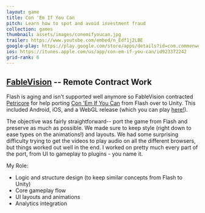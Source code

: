 ```yaml
---
layout: game
title: Con 'Em If You Can
pitch: Learn how to spot and avoid investment fraud
collection: games
thumbnail: assets/images/conemifyoucan.jpg
trailer: https://www.youtube.com/embed/n_Edf1j2LBE
google-play: https://play.google.com/store/apps/details?id=com.commonwealth.fraudville
ios: https://itunes.apple.com/us/app/con-em-if-you-can/id923372242
grid-rank: 6
---
```


## [FableVision](https://www.fablevisionstudios.com/) -- Remote Contract Work

Flash is aging and isn't supported well anymore so FableVision contracted [Petricore](https://petricoregames.com/) for help porting [Con 'Em If You Can](https://www.conemifyoucan.org/) from Flash over to Unity. This included Android, iOS, and a WebGL release (which you can play [here!](https://www.conemifyoucan.org/ConEmWebGL/index.html)).

The objective was fairly straightforward-- port the game from Flash and preserve as much as possible. We made sure to keep style (right down to ease types on the animations!) and layouts. We had some surprising difficulty trying to get the videos to play audio on all the different browsers, but things worked out well in the end. I worked on pretty much every part of the port, from UI to gameplay to plugins - you name it.

My Role:
- Logic and structure design (to keep similar concepts from Flash to Unity)
- Core gameplay flow
- UI layouts and animations
- Analytics integration